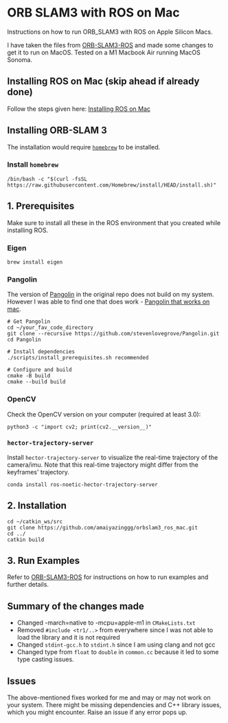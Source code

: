 # ORB SLAM3 with ROS on Mac
Instructions on how to run ORB_SLAM3 with ROS on Apple Silicon Macs.

I have taken the files from [ORB-SLAM3-ROS](https://github.com/thien94/orb_slam3_ros) and made some changes to get it to run on MacOS. Tested on a M1 Macbook Air running MacOS Sonoma.

## Installing ROS on Mac (skip ahead if already done)
Follow the steps given here: [Installing ROS on Mac](https://atom-robotics-lab.github.io/wiki/markdown/ros/ROS_installation/installation_on_mac.html)

## Installing ORB-SLAM 3
The installation would require [`homebrew`](https://brew.sh) to be installed.

### Install `homebrew`
```
/bin/bash -c "$(curl -fsSL https://raw.githubusercontent.com/Homebrew/install/HEAD/install.sh)"
```
## 1. Prerequisites
Make sure to install all these in the ROS environment that you created while installing ROS.
### Eigen
```
brew install eigen
```
### Pangolin
The version of [Pangolin](https://github.com/stevenlovegrove/Pangolin) in the original repo does not build on my system. However I was able to find one that does work - [Pangolin that works on mac](https://github.com/ZhaoqunZhong/Pangolin). 
```
# Get Pangolin
cd ~/your_fav_code_directory
git clone --recursive https://github.com/stevenlovegrove/Pangolin.git
cd Pangolin

# Install dependencies
./scripts/install_prerequisites.sh recommended

# Configure and build
cmake -B build
cmake --build build
```
### OpenCV
Check the OpenCV version on your computer (required at least 3.0):
```
python3 -c "import cv2; print(cv2.__version__)"
```
### `hector-trajectory-server`
Install `hector-trajectory-server` to visualize the real-time trajectory of the camera/imu. Note that this real-time trajectory might differ from the keyframes' trajectory.
```
conda install ros-noetic-hector-trajectory-server
```
## 2. Installation
```
cd ~/catkin_ws/src
git clone https://github.com/amaiyazinggg/orbslam3_ros_mac.git
cd ../
catkin build
```
## 3. Run Examples
Refer to [ORB-SLAM3-ROS](https://github.com/thien94/orb_slam3_ros) for instructions on how to run examples and further details.

## Summary of the changes made
- Changed -march=native to -mcpu=apple-m1 in `CMakeLists.txt`
- Removed `#include <tr1/..>` from everywhere since I was not able to load the library and it is not required
- Changed `stdint-gcc.h` to `stdint.h` since I am using clang and not gcc
- Changed type from `float` to `double` in `common.cc` because it led to some type casting issues.

## Issues
The above-mentioned fixes worked for me and may or may not work on your system. There might be missing dependencies and C++ library issues, which you might encounter. Raise an issue if any error pops up.
